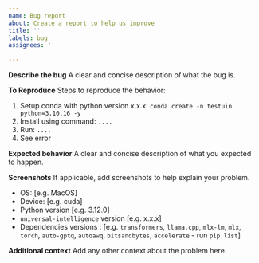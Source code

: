```yaml
---
name: Bug report
about: Create a report to help us improve
title: ''
labels: bug
assignees: ''

---
```


**Describe the bug**
A clear and concise description of what the bug is.

**To Reproduce**
Steps to reproduce the behavior:
1. Setup conda with python version x.x.x: `conda create -n testuin python=3.10.16 -y`
2. Install using command: `....`
3. Run: `....`
4. See error

**Expected behavior**
A clear and concise description of what you expected to happen.

**Screenshots**
If applicable, add screenshots to help explain your problem.

 - OS: [e.g. MacOS]
- Device: [e.g. cuda]
 - Python version [e.g. 3.12.0]
 - `universal-intelligence` version [e.g. x.x.x]
- Dependencies versions : [e.g. `transformers`, `llama.cpp`, `mlx-lm`, `mlx`, `torch`, `auto-gptq`, `autoawq`, `bitsandbytes`, `accelerate` - run `pip list`]

**Additional context**
Add any other context about the problem here.
